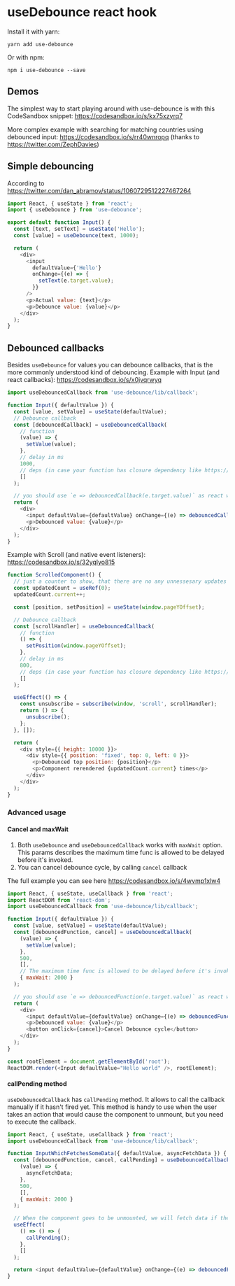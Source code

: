 # useDebounce react hook

Install it with yarn:

```
yarn add use-debounce
```

Or with npm:

```
npm i use-debounce --save
```

## Demos

The simplest way to start playing around with use-debounce is with this CodeSandbox snippet:
https://codesandbox.io/s/kx75xzyrq7

More complex example with searching for matching countries using debounced input: https://codesandbox.io/s/rr40wnropq (thanks to https://twitter.com/ZephDavies)

## Simple debouncing

According to https://twitter.com/dan_abramov/status/1060729512227467264

```javascript
import React, { useState } from 'react';
import { useDebounce } from 'use-debounce';

export default function Input() {
  const [text, setText] = useState('Hello');
  const [value] = useDebounce(text, 1000);

  return (
    <div>
      <input
        defaultValue={'Hello'}
        onChange={(e) => {
          setText(e.target.value);
        }}
      />
      <p>Actual value: {text}</p>
      <p>Debounce value: {value}</p>
    </div>
  );
}
```

## Debounced callbacks

Besides `useDebounce` for values you can debounce callbacks, that is the more commonly understood kind of debouncing.
Example with Input (and react callbacks): https://codesandbox.io/s/x0jvqrwyq

```js
import useDebouncedCallback from 'use-debounce/lib/callback';

function Input({ defaultValue }) {
  const [value, setValue] = useState(defaultValue);
  // Debounce callback
  const [debouncedCallback] = useDebouncedCallback(
    // function
    (value) => {
      setValue(value);
    },
    // delay in ms
    1000,
    // deps (in case your function has closure dependency like https://reactjs.org/docs/hooks-reference.html#usecallback)
    []
  );

  // you should use `e => debouncedCallback(e.target.value)` as react works with synthetic evens
  return (
    <div>
      <input defaultValue={defaultValue} onChange={(e) => debouncedCallback(e.target.value)} />
      <p>Debounced value: {value}</p>
    </div>
  );
}
```

Example with Scroll (and native event listeners): https://codesandbox.io/s/32yqlyo815

```js
function ScrolledComponent() {
  // just a counter to show, that there are no any unnessesary updates
  const updatedCount = useRef(0);
  updatedCount.current++;

  const [position, setPosition] = useState(window.pageYOffset);

  // Debounce callback
  const [scrollHandler] = useDebouncedCallback(
    // function
    () => {
      setPosition(window.pageYOffset);
    },
    // delay in ms
    800,
    // deps (in case your function has closure dependency like https://reactjs.org/docs/hooks-reference.html#usecallback)
    []
  );

  useEffect(() => {
    const unsubscribe = subscribe(window, 'scroll', scrollHandler);
    return () => {
      unsubscribe();
    };
  }, []);

  return (
    <div style={{ height: 10000 }}>
      <div style={{ position: 'fixed', top: 0, left: 0 }}>
        <p>Debounced top position: {position}</p>
        <p>Component rerendered {updatedCount.current} times</p>
      </div>
    </div>
  );
}
```

### Advanced usage

#### Cancel and maxWait

1. Both `useDebounce` and `useDebouncedCallback` works with `maxWait` option. This params describes the maximum time func is allowed to be delayed before it's invoked.
2. You can cancel debounce cycle, by calling `cancel` callback

The full example you can see here https://codesandbox.io/s/4wvmp1xlw4

```javascript
import React, { useState, useCallback } from 'react';
import ReactDOM from 'react-dom';
import useDebouncedCallback from 'use-debounce/lib/callback';

function Input({ defaultValue }) {
  const [value, setValue] = useState(defaultValue);
  const [debouncedFunction, cancel] = useDebouncedCallback(
    (value) => {
      setValue(value);
    },
    500,
    [],
    // The maximum time func is allowed to be delayed before it's invoked:
    { maxWait: 2000 }
  );

  // you should use `e => debouncedFunction(e.target.value)` as react works with synthetic evens
  return (
    <div>
      <input defaultValue={defaultValue} onChange={(e) => debouncedFunction(e.target.value)} />
      <p>Debounced value: {value}</p>
      <button onClick={cancel}>Cancel Debounce cycle</button>
    </div>
  );
}

const rootElement = document.getElementById('root');
ReactDOM.render(<Input defaultValue="Hello world" />, rootElement);
```

#### callPending method

`useDebouncedCallback` has `callPending` method. It allows to call the callback manually if it hasn't fired yet. This method is handy to use when the user takes an action that would cause the component to unmount, but you need to execute the callback.

```javascript
import React, { useState, useCallback } from 'react';
import useDebouncedCallback from 'use-debounce/lib/callback';

function InputWhichFetchesSomeData({ defaultValue, asyncFetchData }) {
  const [debouncedFunction, cancel, callPending] = useDebouncedCallback(
    (value) => {
      asyncFetchData;
    },
    500,
    [],
    { maxWait: 2000 }
  );

  // When the component goes to be unmounted, we will fetch data if the input has changed.
  useEffect(
    () => () => {
      callPending();
    },
    []
  );

  return <input defaultValue={defaultValue} onChange={(e) => debouncedFunction(e.target.value)} />;
}
```
